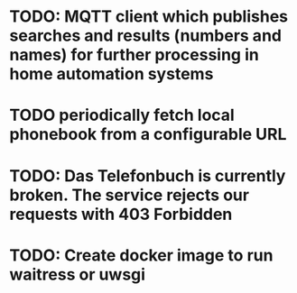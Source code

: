 # TODO: MQTT client which publishes searches and results (numbers and names) for further processing in home automation systems
# TODO periodically fetch local phonebook from a configurable URL
# TODO: Das Telefonbuch is currently broken. The service rejects our requests with 403 Forbidden
# TODO: Create docker image to run waitress or uwsgi